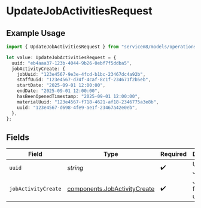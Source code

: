 # UpdateJobActivitiesRequest

## Example Usage

```typescript
import { UpdateJobActivitiesRequest } from "servicem8/models/operations";

let value: UpdateJobActivitiesRequest = {
  uuid: "eb4aaa37-123b-4044-9b26-0ebf7f5ddba5",
  jobActivityCreate: {
    jobUuid: "123e4567-9e3e-4fcd-b1bc-23467dc4a92b",
    staffUuid: "123e4567-d74f-4caf-8c1f-234671f2b5eb",
    startDate: "2025-09-01 12:00:00",
    endDate: "2025-09-01 12:00:00",
    hasBeenOpenedTimestamp: "2025-09-01 12:00:00",
    materialUuid: "123e4567-f718-4621-af18-2346775a3e8b",
    uuid: "123e4567-d698-4fe9-ae1f-23467a42e0eb",
  },
};
```

## Fields

| Field                                                                        | Type                                                                         | Required                                                                     | Description                                                                  |
| ---------------------------------------------------------------------------- | ---------------------------------------------------------------------------- | ---------------------------------------------------------------------------- | ---------------------------------------------------------------------------- |
| `uuid`                                                                       | *string*                                                                     | :heavy_check_mark:                                                           | UUID of the Job Activity                                                     |
| `jobActivityCreate`                                                          | [components.JobActivityCreate](../../models/components/jobactivitycreate.md) | :heavy_check_mark:                                                           | Job Activity fields to update                                                |